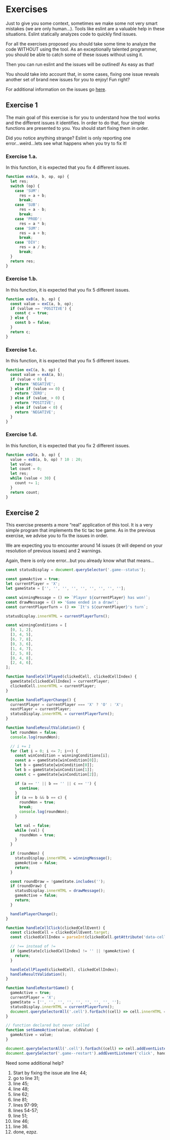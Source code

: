 # Exercises

Just to give you some context, sometimes we make some not very smart mistakes (we are only human…). Tools like eslint are a valuable help in these situations. Eslint statically analyzes code to quickly find issues.

For all the exercises proposed you should take some time to analyze the code WITHOUT using the tool. As an exceptionally talented programmer, you should be able to catch some of these issues without using it. 

Then you can run eslint and the issues will be outlined! As easy as that! 

You should take into account that, in some cases, fixing one issue reveals another set of brand new issues for you to enjoy! Fun right?

For additional information on the issues go [here](https://eslint.org/docs/rules/).

## Exercise 1

The main goal of this exercise is for you to understand how the tool works and the different issues it identifies. In order to do that, four simple functions are presented to you. You should start fixing them in order. 

Did you notice anything strange? Eslint is only reporting one error...weird...lets see what happens when you try to fix it!


### Exercise 1.a. 

In this function, it is expected that you fix 4 different issues. 

```JavaScript
function exA(a, b, op, op) {
  let res;
  switch (op) {
    case 'SUM':
      res = a + b;
      break;
    case 'SUB':
      res = a - b;
      break;
    case 'PROD':
      res = a * b;
    case 'SUM':
      res = a + b;
      break;
    case 'DIV':
      res = a / b;
      break;
  }
  return res;
}
```

### Exercise 1.b. 

In this function, it is expected that you fix 5 different issues. 

```JavaScript
function exB(a, b, op) {
  const value = exC(a, b, op);
  if (vallue == 'POSITIVE') {
    const c = true;
  } else {
    const b = false;
  }
  return c;
}
```

### Exercise 1.c. 

In this function, it is expected that you fix 5 different issues. 

```JavaScript
function exC(a, b, op) {
  const value = exA(a, b);
  if (value < 0) {
    return 'NEGATIVE';
  } else if (value == 0) {
    return 'ZERO';
  } else if (value_ > 0) {
    return 'POSITIVE';
  } else if (value < 0) {
    return 'NEGATIVE';
  }
}
```

### Exercise 1.d. 

In this function, it is expected that you fix 2 different issues. 

```JavaScript
function exD(a, b, op) {
  value = exB(a, b, op) ? 10 : 20;
  let value;
  let count = 0;
  let res;
  while (value < 30) {
    count += 1;
  }
  return count;
}
```

## Exercise 2

This exercise presents a more “real” application of this tool. It is a very simple program that implements the tic tac toe game. As in the previous exercise, we advise you to fix the issues in order.

We are expecting you to encounter around 14 issues (it will depend on your resolution of previous issues) and 2 warnings.

Again, there is only one error...but you already know what that means...

```JavaScript
const statusDisplay = document.querySelector('.game--status');

const gameActive = true;
let currentPlayer = 'X';
let gameState = ['', '', '', '', '', '', '', '', ''];

const winningMessage = () => `Player ${currentPlayer} has won!`;
const drawMessage = () => 'Game ended in a draw!';
const currentPlayerTurn = () => `It's ${currentPlayer}'s turn`;

statusDisplay.innerHTML = currentPlayerTurn();

const winningConditions = [
  [0, 1, 2],
  [3, 4, 5],
  [6, 7, 8],
  [0, 3, 6],
  [1, 4, 7],
  [2, 5, 8],
  [0, 4, 8],
  [2, 4, 6],
];

function handleCellPlayed(clickedCell, clickedCellIndex) {
  gameState[clickedCellIndex] = currentPlayer;
  clickedCell.innerHTML = currentPlayer;
}

function handlePlayerChange() {
  currentPlayer = currentPlayer === 'X' ? 'O' : 'X';
  nextPlayer = currentPlayer;
  statusDisplay.innerHTML = currentPlayerTurn();
}

function handleResultValidation() {
  let roundWon = false;
  console.log(roundWon);

  // i += 1
  for (let i = 0; i <= 7; i++) {
    const winCondition = winningConditions[i];
    const a = gameState[winCondition[0]];
    let b = gameState[winCondition[0]];
    let b = gameState[winCondition[1]];
    const c = gameState[winCondition[2]];

    if (a == '' || b == '' || c == '') {
      continue;
    }
    if (a == b && b == c) {
      roundWon = true;
      break;
      console.log(roundWon);
    }

    let val = false;
    while (val) {
      roundWon = true;
    }
  }

  if (roundWon) {
    statusDisplay.innerHTML = winningMessage();
    gameActive = false;
    return;
  }

  const roundDraw = !gameState.includes('');
  if (roundDraw) {
    statusDisplay.innerHTML = drawMessage();
    gameActive = false;
    return;
  }

  handlePlayerChange();
}

function handleCellClick(clickedCellEvent) {
  const clickedCell = clickedCellEvent.target;
  const clickedCellIndex = parseInt(clickedCell.getAttribute('data-cell-index'));

  // !== instead of !=
  if (gameState[clickedCellIndex] != '' || !gameActive) {
    return;
  }

  handleCellPlayed(clickedCell, clickedCellIndex);
  handleResultValidation();
}

function handleRestartGame() {
  gameActive = true;
  currentPlayer = 'X';
  gameState = ['', '', '', '', '', '', '', '', ''];
  statusDisplay.innerHTML = currentPlayerTurn();
  document.querySelectorAll('.cell').forEach((cell) => cell.innerHTML = '');
}

// function declared but never called
function setGameActive(value, oldValue) {
  gameActive = value;
}

document.querySelectorAll('.cell').forEach((cell) => cell.addEventListener('click', handleCellClick));
document.querySelector('.game--restart').addEventListener('click', handleRestartGame);
```

Need some additional help?

1. Start by fixing the issue ate line 44;
2. go to line 31;
3. line 45;
4. line 48;
5. line 62;
6. line 81;
7. lines 97-99; 
8. lines 54-57;
9. line 51;
10. line 46;
11. line 36.
12. done, ezpz.